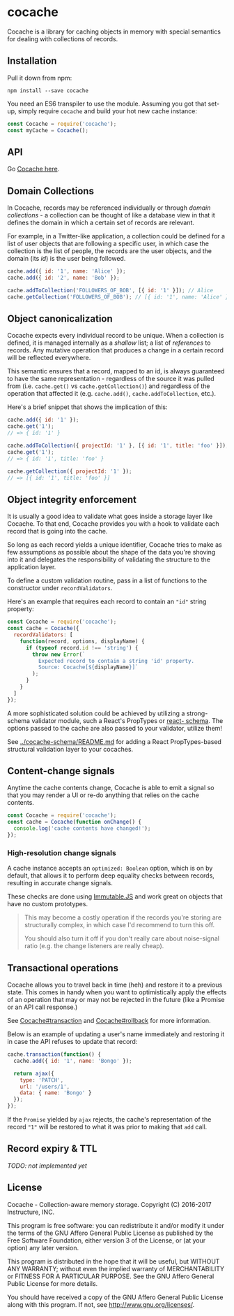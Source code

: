 # cocache

Cocache is a library for caching objects in memory with special semantics for
dealing with collections of records.

## Installation

Pull it down from npm:

```shell
npm install --save cocache
```

You need an ES6 transpiler to use the module. Assuming you got that set-up,
simply require `cocache` and build your hot new cache instance:

```javascript
const Cocache = require('cocache');
const myCache = Cocache();
```

## API

Go [Cocache here]().

## Domain Collections

In Cocache, records may be referenced individually or through _domain
collections_ - a collection can be thought of like a database view in that it
defines the domain in which a certain set of records are relevant.

For example, in a Twitter-like application, a collection could be defined for a
list of user objects that are following a specific user, in which case the
collection is the list of people, the records are the user objects, and the
domain (its _id_) is the user being followed.

```javascript
cache.add({ id: '1', name: 'Alice' });
cache.add({ id: '2', name: 'Bob' });

cache.addToCollection('FOLLOWERS_OF_BOB', [{ id: '1' }]); // Alice
cache.getCollection('FOLLOWERS_OF_BOB'); // [{ id: '1', name: 'Alice' }]
```

## Object canonicalization

Cocache expects every individual record to be unique. When a collection is
defined, it is managed internally as a _shallow_ list; a list of _references_
to records. Any mutative operation that produces a change in a certain record 
will be reflected everywhere.

This semantic ensures that a record, mapped to an id, is always guaranteed to 
have the same representation - regardless of the source it was pulled from (i.e. `cache.get()` vs `cache.getCollection()`) and regardless of the 
operation that affected it (e.g. `cache.add()`, `cache.addToCollection`, etc.).

Here's a brief snippet that shows the implication of this:

```javascript
cache.add({ id: '1' });
cache.get('1');
// => { id: '1' }

cache.addToCollection({ projectId: '1' }, [{ id: '1', title: 'foo' }]);
cache.get('1');
// => { id: '1', title: 'foo' }

cache.getCollection({ projectId: '1' });
// => [{ id: '1', title: 'foo' }]
```

## Object integrity enforcement

It is usually a good idea to validate what goes inside a storage layer like
Cocache. To that end, Cocache provides you with a hook to validate each record 
that is going into the cache.

So long as each record yields a unique identifier, Cocache tries to make as 
few assumptions as possible about the shape of the data you're shoving into 
it and delegates the responsibility of validating the structure to the 
application layer.

To define a custom validation routine, pass in a list of functions to the
constructor under `recordValidators`.

Here's an example that requires each record to contain an `"id"` string 
property:

```javascript
const Cocache = require('cocache');
const cache = Cocache({
  recordValidators: [
    function(record, options, displayName) {
      if (typeof record.id !== 'string') {
        throw new Error(`
          Expected record to contain a string 'id' property.
          Source: Cocache[${displayName}]`
        );
      }
    }
  ]
});
```

A more sophisticated solution could be achieved by utilizing a strong-schema
validator module, such a React's PropTypes or [react-
schema](https://github.com/philcockfield/react-schema). The options passed to
the cache are also passed to your validator, utilize them!

See [../cocache-schema/README.md]() for adding a React
PropTypes-based structural validation layer to your cocaches.

## Content-change signals

Anytime the cache contents change, Cocache is able to emit a signal so that
you may render a UI or re-do anything that relies on the cache contents.

```javascript
const Cocache = require('cocache');
const cache = Cocache(function onChange() {
  console.log('cache contents have changed!');
});
```

### High-resolution change signals
 
A cache instance accepts an `optimized: Boolean` option, which is on by 
default, that allows it to perform deep equality checks between records,
resulting in accurate change signals.

These checks are done using [Immutable.JS](https://facebook.github.io/immutable-js/) and work great on objects that have no custom prototypes.

> This may become a costly operation if the records you're storing are 
> structurally complex, in which case I'd recommend to turn this off.
> 
> You should also turn it off if you don't really care about noise-signal 
> ratio (e.g. the change listeners are really cheap).

## Transactional operations

Cocache allows you to travel back in time (heh) and restore it to a previous 
state. This comes in handy when you want to optimistically apply the effects
of an operation that may or may not be rejected in the future (like a Promise 
or an API call response.)

See [Cocache#transaction]() and [Cocache#rollback]() for more information.

Below is an example of updating a user's name immediately and restoring it in 
case the API refuses to update that record:

```javascript
cache.transaction(function() {
  cache.add({ id: '1', name: 'Bongo' });

  return ajax({
    type: 'PATCH',
    url: '/users/1',
    data: { name: 'Bongo' }
  });
});
```

If the `Promise` yielded by `ajax` rejects, the cache's representation of the 
record `"1"` will be restored to what it was prior to making that `add` call.

## Record expiry & TTL

_TODO: not implemented yet_

## License

Cocache - Collection-aware memory storage.
Copyright (C) 2016-2017 Instructure, INC.

This program is free software: you can redistribute it and/or modify
it under the terms of the GNU Affero General Public License as
published by the Free Software Foundation, either version 3 of the
License, or (at your option) any later version.

This program is distributed in the hope that it will be useful,
but WITHOUT ANY WARRANTY; without even the implied warranty of
MERCHANTABILITY or FITNESS FOR A PARTICULAR PURPOSE.  See the
GNU Affero General Public License for more details.

You should have received a copy of the GNU Affero General Public License
along with this program.  If not, see <http://www.gnu.org/licenses/>.